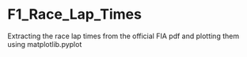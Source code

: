 # F1_Race_Lap_Times
Extracting the race lap times from the official FIA pdf and plotting them using matplotlib.pyplot
